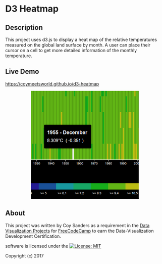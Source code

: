 # D3 Heatmap

## Description

This project uses d3.js to display a heat map of the relative temperatures measured on the global land surface by month. A user can place their cursor on a cell to get more detailed information of the monthly temperature.

## Live Demo

https://coymeetsworld.github.io/d3-heatmap

<div align="center">
	<img src="imgs/preview-imgs/preview.png" alt="Preview image of a d3 heatmap"/>
</div>

## About

This project was written by Coy Sanders as a requirement in the [Data Visualization Projects](https://www.freecodecamp.com/challenges/visualize-data-with-a-heat-map) for [FreeCodeCamp](http://www.freecodecamp.com) to earn the Data-Visualization Development Certification.

software is licensed under the [![License: MIT](https://img.shields.io/badge/License-MIT-yellow.svg)](https://opensource.org/licenses/MIT)

Copyright (c) 2017 
